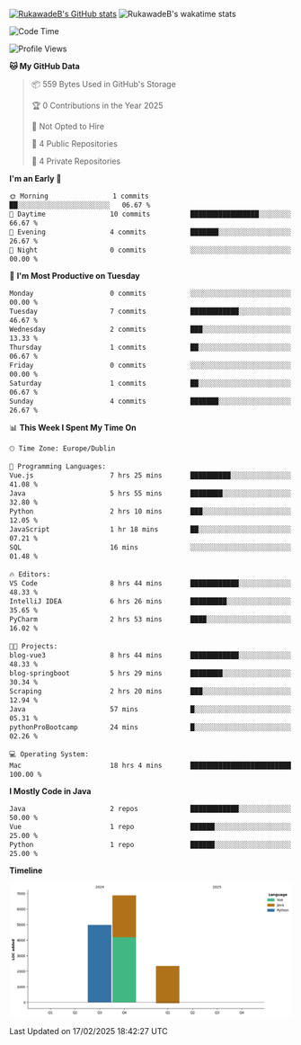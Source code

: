 
[![RukawadeB's GitHub stats](https://github-readme-stats.vercel.app/api?username=RukawadeB&hide=prs&show_icons=true&theme=omni)](https://github.com/anuraghazra/github-readme-stats)
![RukawadeB's wakatime stats](https://github-readme-stats.vercel.app/api/wakatime?username=RukawadeB)

<!--START_SECTION:waka-->
![Code Time](http://img.shields.io/badge/Code%20Time-284%20hrs%2028%20mins-blue)

![Profile Views](http://img.shields.io/badge/Profile%20Views-32-blue)

**🐱 My GitHub Data** 

> 📦 559 Bytes Used in GitHub's Storage 
 > 
> 🏆 0 Contributions in the Year 2025
 > 
> 🚫 Not Opted to Hire
 > 
> 📜 4 Public Repositories 
 > 
> 🔑 4 Private Repositories 
 > 
**I'm an Early 🐤** 

```text
🌞 Morning                1 commits           ██░░░░░░░░░░░░░░░░░░░░░░░   06.67 % 
🌆 Daytime                10 commits          █████████████████░░░░░░░░   66.67 % 
🌃 Evening                4 commits           ███████░░░░░░░░░░░░░░░░░░   26.67 % 
🌙 Night                  0 commits           ░░░░░░░░░░░░░░░░░░░░░░░░░   00.00 % 
```
📅 **I'm Most Productive on Tuesday** 

```text
Monday                   0 commits           ░░░░░░░░░░░░░░░░░░░░░░░░░   00.00 % 
Tuesday                  7 commits           ████████████░░░░░░░░░░░░░   46.67 % 
Wednesday                2 commits           ███░░░░░░░░░░░░░░░░░░░░░░   13.33 % 
Thursday                 1 commits           ██░░░░░░░░░░░░░░░░░░░░░░░   06.67 % 
Friday                   0 commits           ░░░░░░░░░░░░░░░░░░░░░░░░░   00.00 % 
Saturday                 1 commits           ██░░░░░░░░░░░░░░░░░░░░░░░   06.67 % 
Sunday                   4 commits           ███████░░░░░░░░░░░░░░░░░░   26.67 % 
```


📊 **This Week I Spent My Time On** 

```text
🕑︎ Time Zone: Europe/Dublin

💬 Programming Languages: 
Vue.js                   7 hrs 25 mins       ██████████░░░░░░░░░░░░░░░   41.08 % 
Java                     5 hrs 55 mins       ████████░░░░░░░░░░░░░░░░░   32.80 % 
Python                   2 hrs 10 mins       ███░░░░░░░░░░░░░░░░░░░░░░   12.05 % 
JavaScript               1 hr 18 mins        ██░░░░░░░░░░░░░░░░░░░░░░░   07.21 % 
SQL                      16 mins             ░░░░░░░░░░░░░░░░░░░░░░░░░   01.48 % 

🔥 Editors: 
VS Code                  8 hrs 44 mins       ████████████░░░░░░░░░░░░░   48.33 % 
IntelliJ IDEA            6 hrs 26 mins       █████████░░░░░░░░░░░░░░░░   35.65 % 
PyCharm                  2 hrs 53 mins       ████░░░░░░░░░░░░░░░░░░░░░   16.02 % 

🐱‍💻 Projects: 
blog-vue3                8 hrs 44 mins       ████████████░░░░░░░░░░░░░   48.33 % 
blog-springboot          5 hrs 29 mins       ████████░░░░░░░░░░░░░░░░░   30.34 % 
Scraping                 2 hrs 20 mins       ███░░░░░░░░░░░░░░░░░░░░░░   12.94 % 
Java                     57 mins             █░░░░░░░░░░░░░░░░░░░░░░░░   05.31 % 
pythonProBootcamp        24 mins             █░░░░░░░░░░░░░░░░░░░░░░░░   02.26 % 

💻 Operating System: 
Mac                      18 hrs 4 mins       █████████████████████████   100.00 % 
```

**I Mostly Code in Java** 

```text
Java                     2 repos             ████████████░░░░░░░░░░░░░   50.00 % 
Vue                      1 repo              ██████░░░░░░░░░░░░░░░░░░░   25.00 % 
Python                   1 repo              ██████░░░░░░░░░░░░░░░░░░░   25.00 % 
```



**Timeline**

![Lines of Code chart](https://raw.githubusercontent.com/RukawadeB/RukawadeB/main/assets/bar_graph.png)


 Last Updated on 17/02/2025 18:42:27 UTC
<!--END_SECTION:waka-->



